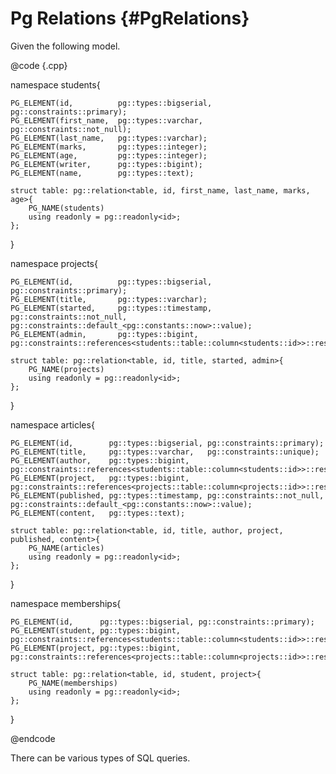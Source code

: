 Pg Relations {#PgRelations}
===================

Given the following model.

@code {.cpp}

namespace students{

    PG_ELEMENT(id,          pg::types::bigserial, pg::constraints::primary);
    PG_ELEMENT(first_name,  pg::types::varchar, pg::constraints::not_null);
    PG_ELEMENT(last_name,   pg::types::varchar);
    PG_ELEMENT(marks,       pg::types::integer);
    PG_ELEMENT(age,         pg::types::integer);
    PG_ELEMENT(writer,      pg::types::bigint);
    PG_ELEMENT(name,        pg::types::text);

    struct table: pg::relation<table, id, first_name, last_name, marks, age>{
        PG_NAME(students)
        using readonly = pg::readonly<id>;
    };

}

namespace projects{

    PG_ELEMENT(id,          pg::types::bigserial, pg::constraints::primary);
    PG_ELEMENT(title,       pg::types::varchar);
    PG_ELEMENT(started,     pg::types::timestamp, pg::constraints::not_null, pg::constraints::default_<pg::constants::now>::value);
    PG_ELEMENT(admin,       pg::types::bigint,    pg::constraints::references<students::table::column<students::id>>::restrict);

    struct table: pg::relation<table, id, title, started, admin>{
        PG_NAME(projects)
        using readonly = pg::readonly<id>;
    };

}

namespace articles{

    PG_ELEMENT(id,        pg::types::bigserial, pg::constraints::primary);
    PG_ELEMENT(title,     pg::types::varchar,   pg::constraints::unique);
    PG_ELEMENT(author,    pg::types::bigint,    pg::constraints::references<students::table::column<students::id>>::restrict);
    PG_ELEMENT(project,   pg::types::bigint,    pg::constraints::references<projects::table::column<projects::id>>::restrict);
    PG_ELEMENT(published, pg::types::timestamp, pg::constraints::not_null, pg::constraints::default_<pg::constants::now>::value);
    PG_ELEMENT(content,   pg::types::text);

    struct table: pg::relation<table, id, title, author, project, published, content>{
        PG_NAME(articles)
        using readonly = pg::readonly<id>;
    };

}

namespace memberships{

    PG_ELEMENT(id,      pg::types::bigserial, pg::constraints::primary);
    PG_ELEMENT(student, pg::types::bigint, pg::constraints::references<students::table::column<students::id>>::restrict);
    PG_ELEMENT(project, pg::types::bigint, pg::constraints::references<projects::table::column<projects::id>>::restrict);

    struct table: pg::relation<table, id, student, project>{
        PG_NAME(memberships)
        using readonly = pg::readonly<id>;
    };

}

@endcode

There can be various types of SQL queries.
